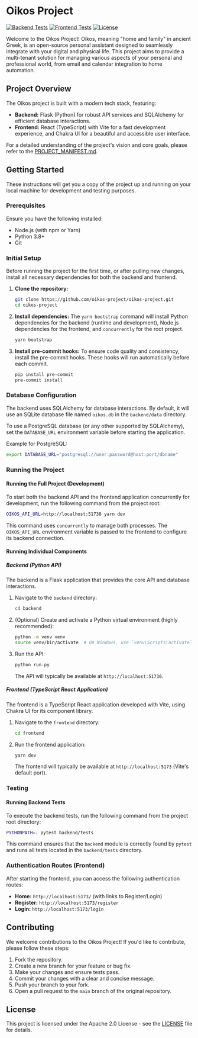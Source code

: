 # Oikos Project

[![Backend Tests](https://github.com/oikos-project/oikos-project/actions/workflows/backend-tests.yml/badge.svg)](https://github.com/oikos-project/oikos-project/actions/workflows/backend-tests.yml)
[![Frontend Tests](https://github.com/oikos-project/oikos-project/actions/workflows/frontend-tests.yml/badge.svg)](https://github.com/oikos-project/oikos-project/actions/workflows/frontend-tests.yml)
[![License](https://img.shields.io/badge/License-Apache%202.0-blue.svg)](LICENSE)

Welcome to the Oikos Project! Oikos, meaning "home and family" in ancient Greek, is an open-source personal assistant designed to seamlessly integrate with your digital and physical life. This project aims to provide a multi-tenant solution for managing various aspects of your personal and professional world, from email and calendar integration to home automation.

## Project Overview

The Oikos project is built with a modern tech stack, featuring:
-   **Backend:** Flask (Python) for robust API services and SQLAlchemy for efficient database interactions.
-   **Frontend:** React (TypeScript) with Vite for a fast development experience, and Chakra UI for a beautiful and accessible user interface.

For a detailed understanding of the project's vision and core goals, please refer to the [PROJECT_MANIFEST.md](PROJECT_MANIFEST.md).

## Getting Started

These instructions will get you a copy of the project up and running on your local machine for development and testing purposes.

### Prerequisites

Ensure you have the following installed:
-   Node.js (with npm or Yarn)
-   Python 3.8+
-   Git

### Initial Setup

Before running the project for the first time, or after pulling new changes, install all necessary dependencies for both the backend and frontend.

1.  **Clone the repository:**
    ```bash
    git clone https://github.com/oikos-project/oikos-project.git
    cd oikos-project
    ```

2.  **Install dependencies:**
    The `yarn bootstrap` command will install Python dependencies for the backend (runtime and development), Node.js dependencies for the frontend, and `concurrently` for the root project.
    ```bash
    yarn bootstrap
    ```

3.  **Install pre-commit hooks:**
    To ensure code quality and consistency, install the pre-commit hooks. These hooks will run automatically before each commit.
    ```bash
    pip install pre-commit
    pre-commit install
    ```

### Database Configuration

The backend uses SQLAlchemy for database interactions. By default, it will use an SQLite database file named `oikos.db` in the `backend/data` directory.

To use a PostgreSQL database (or any other supported by SQLAlchemy), set the `DATABASE_URL` environment variable before starting the application.

Example for PostgreSQL:
```bash
export DATABASE_URL="postgresql://user:password@host:port/dbname"
```

### Running the Project

#### Running the Full Project (Development)

To start both the backend API and the frontend application concurrently for development, run the following command from the project root:

```bash
OIKOS_API_URL=http://localhost:51730 yarn dev
```

This command uses `concurrently` to manage both processes. The `OIKOS_API_URL` environment variable is passed to the frontend to configure its backend connection.

#### Running Individual Components

##### Backend (Python API)

The backend is a Flask application that provides the core API and database interactions.

1.  Navigate to the `backend` directory:
    ```bash
    cd backend
    ```
2.  (Optional) Create and activate a Python virtual environment (highly recommended):
    ```bash
    python -m venv venv
    source venv/bin/activate  # On Windows, use `venv\Scripts\activate`
    ```
3.  Run the API:
    ```bash
    python run.py
    ```
    The API will typically be available at `http://localhost:51730`.

##### Frontend (TypeScript React Application)

The frontend is a TypeScript React application developed with Vite, using Chakra UI for its component library.

1.  Navigate to the `frontend` directory:
    ```bash
    cd frontend
    ```
2.  Run the frontend application:
    ```bash
    yarn dev
    ```
    The frontend will typically be available at `http://localhost:5173` (Vite's default port).

### Testing

#### Running Backend Tests

To execute the backend tests, run the following command from the project root directory:

```bash
PYTHONPATH=. pytest backend/tests
```

This command ensures that the `backend` module is correctly found by `pytest` and runs all tests located in the `backend/tests` directory.

### Authentication Routes (Frontend)

After starting the frontend, you can access the following authentication routes:
*   **Home:** `http://localhost:5173/` (with links to Register/Login)
*   **Register:** `http://localhost:5173/register`
*   **Login:** `http://localhost:5173/login`

## Contributing

We welcome contributions to the Oikos Project! If you'd like to contribute, please follow these steps:

1.  Fork the repository.
2.  Create a new branch for your feature or bug fix.
3.  Make your changes and ensure tests pass.
4.  Commit your changes with a clear and concise message.
5.  Push your branch to your fork.
6.  Open a pull request to the `main` branch of the original repository.

## License

This project is licensed under the Apache 2.0 License - see the [LICENSE](LICENSE) file for details.
